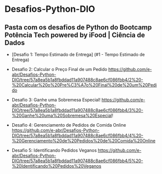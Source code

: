 # Desafios-Python-DIO

## Pasta com os desafios de Python do Bootcamp Potência Tech powered by iFood | Ciência de Dados

- [Desafio 1: Tempo Estimado de Entrega] (#1 - Tempo Estimado de Entrega)

- Desafio 2: Calcular o Preço Final de um Pedido https://github.com/e-abr/Desafios-Python-DIO/tree/57a8ea5b1a8fbddad11a907488c8ae6cf086fbb4/2%20-%20Calcular%20o%20Pre%C3%A7o%20Final%20de%20um%20Pedido

- Desafio 3: Ganhe uma Sobremesa Especial! https://github.com/e-abr/Desafios-Python-DIO/tree/57a8ea5b1a8fbddad11a907488c8ae6cf086fbb4/3%20-%20Ganhe%20uma%20Sobremesa%20Especial!

- Desafio 4: Gerenciamento de Pedidos de Comida Online https://github.com/e-abr/Desafios-Python-DIO/tree/57a8ea5b1a8fbddad11a907488c8ae6cf086fbb4/4%20-%20Gerenciamento%20de%20Pedidos%20de%20Comida%20Online

- Desafio 5: Identificando Pedidos Veganos https://github.com/e-abr/Desafios-Python-DIO/tree/57a8ea5b1a8fbddad11a907488c8ae6cf086fbb4/5%20-%20Identificando%20Pedidos%20Veganos
